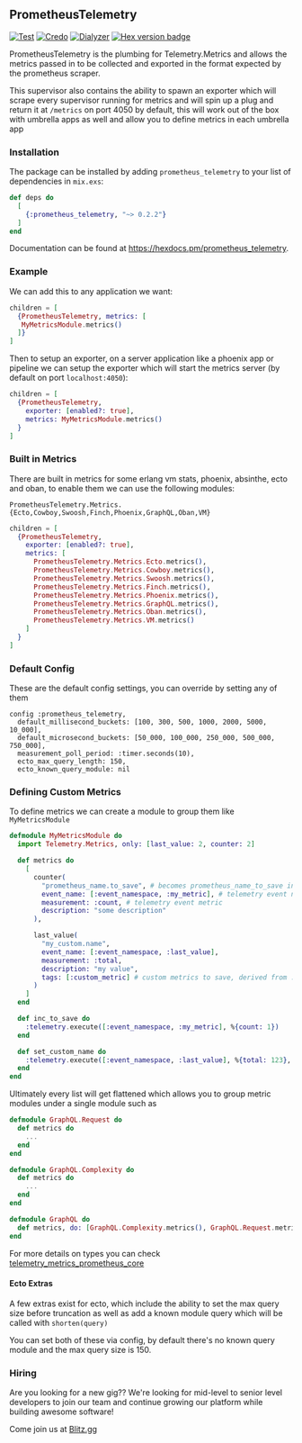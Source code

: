 ## PrometheusTelemetry
[![Test](https://github.com/theblitzapp/prometheus_telemetry_elixir/actions/workflows/test.yml/badge.svg)](https://github.com/theblitzapp/prometheus_telemetry_elixir/actions/workflows/test.yml)
[![Credo](https://github.com/theblitzapp/prometheus_telemetry_elixir/actions/workflows/credo.yml/badge.svg)](https://github.com/theblitzapp/prometheus_telemetry_elixir/actions/workflows/credo.yml)
[![Dialyzer](https://github.com/theblitzapp/prometheus_telemetry_elixir/actions/workflows/dialyzer.yml/badge.svg)](https://github.com/theblitzapp/prometheus_telemetry_elixir/actions/workflows/dialyzer.yml)
[![Hex version badge](https://img.shields.io/hexpm/v/prometheus_telemetry.svg)](https://hex.pm/packages/prometheus_telemetry)

PrometheusTelemetry is the plumbing for Telemetry.Metrics and allows the
metrics passed in to be collected and exported in the format expected
by the prometheus scraper.

This supervisor also contains the ability to spawn an exporter which will
scrape every supervisor running for metrics and will spin up a plug and return
it at `/metrics` on port 4050 by default, this will work out of the box with umbrella apps as well and allow you to define metrics in each umbrella app

### Installation

The package can be installed by adding `prometheus_telemetry` to your list of dependencies in `mix.exs`:

```elixir
def deps do
  [
    {:prometheus_telemetry, "~> 0.2.2"}
  ]
end
```

Documentation can be found at <https://hexdocs.pm/prometheus_telemetry>.


### Example

We can add this to any application we want:

```elixir
children = [
  {PrometheusTelemetry, metrics: [
   MyMetricsModule.metrics()
  ]}
]
```

Then to setup an exporter, on a server application like a phoenix app or pipeline
we can setup the exporter which will start the metrics server (by default on port `localhost:4050`):

```elixir
children = [
  {PrometheusTelemetry,
    exporter: [enabled?: true],
    metrics: MyMetricsModule.metrics()
  }
]
```

### Built in Metrics
There are built in metrics for some erlang vm stats, phoenix, absinthe, ecto and oban, to enable them we can use the following modules:

`PrometheusTelemetry.Metrics.{Ecto,Cowboy,Swoosh,Finch,Phoenix,GraphQL,Oban,VM}`
```elixir
children = [
  {PrometheusTelemetry,
    exporter: [enabled?: true],
    metrics: [
      PrometheusTelemetry.Metrics.Ecto.metrics(),
      PrometheusTelemetry.Metrics.Cowboy.metrics(),
      PrometheusTelemetry.Metrics.Swoosh.metrics(),
      PrometheusTelemetry.Metrics.Finch.metrics(),
      PrometheusTelemetry.Metrics.Phoenix.metrics(),
      PrometheusTelemetry.Metrics.GraphQL.metrics(),
      PrometheusTelemetry.Metrics.Oban.metrics(),
      PrometheusTelemetry.Metrics.VM.metrics()
    ]
  }
]
```

### Default Config
These are the default config settings, you can override by setting any of them
```
config :prometheus_telemetry,
  default_millisecond_buckets: [100, 300, 500, 1000, 2000, 5000, 10_000],
  default_microsecond_buckets: [50_000, 100_000, 250_000, 500_000, 750_000],
  measurement_poll_period: :timer.seconds(10),
  ecto_max_query_length: 150,
  ecto_known_query_module: nil
```

### Defining Custom Metrics
To define metrics we can create a module to group them like `MyMetricsModule`

```elixir
defmodule MyMetricsModule do
  import Telemetry.Metrics, only: [last_value: 2, counter: 2]

  def metrics do
    [
      counter(
        "prometheus_name.to_save", # becomes prometheus_name_to_save in prometheus
        event_name: [:event_namespace, :my_metric], # telemetry event name
        measurement: :count, # telemetry event metric
        description: "some description"
      ),

      last_value(
        "my_custom.name",
        event_name: [:event_namespace, :last_value],
        measurement: :total,
        description: "my value",
        tags: [:custom_metric] # custom metrics to save, derived from :telemetry.execute metadata
      )
    ]
  end

  def inc_to_save do
    :telemetry.execute([:event_namespace, :my_metric], %{count: 1})
  end

  def set_custom_name do
    :telemetry.execute([:event_namespace, :last_value], %{total: 123}, %{custom_metric: "region"})
  end
end
```

Ultimately every list will get flattened which allows you to group metric modules under a single module such as

```elixir
defmodule GraphQL.Request do
  def metrics do
    ...
  end
end

defmodule GraphQL.Complexity do
  def metrics do
    ...
  end
end

defmodule GraphQL do
  def metrics, do: [GraphQL.Complexity.metrics(), GraphQL.Request.metrics()]
end
```

For more details on types you can check [telemetry_metrics_prometheus_core](https://hexdocs.pm/telemetry_metrics_prometheus_core/1.0.1/TelemetryMetricsPrometheus.Core.html)

#### Ecto Extras
A few extras exist for ecto, which include the ability to set the max query size before truncation
as well as add a known module query which will be called with `shorten(query)`

You can set both of these via config, by default there's no known query module and the max query size is 150.

### Hiring

Are you looking for a new gig?? We're looking for mid-level to senior level developers to join our team and continue growing our platform while building awesome software!

Come join us at [Blitz.gg](https://blitz.gg/careers)
